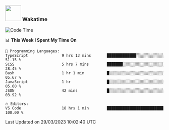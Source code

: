 ### <img src="https://media.giphy.com/media/VgCDAzcKvsR6OM0uWg/giphy.gif" width="50"> Wakatime

  <!--START_SECTION:waka-->
![Code Time](http://img.shields.io/badge/Code%20Time-1%2C344%20hrs%2010%20mins-blue)

📊 **This Week I Spent My Time On** 

```text
💬 Programming Languages: 
TypeScript               9 hrs 13 mins       █████████████░░░░░░░░░░░░   51.15 % 
SCSS                     5 hrs 7 mins        ███████░░░░░░░░░░░░░░░░░░   28.45 % 
Bash                     1 hr 1 min          █░░░░░░░░░░░░░░░░░░░░░░░░   05.67 % 
JavaScript               1 hr                █░░░░░░░░░░░░░░░░░░░░░░░░   05.60 % 
JSON                     42 mins             █░░░░░░░░░░░░░░░░░░░░░░░░   03.92 % 

🔥 Editors: 
VS Code                  18 hrs 1 min        █████████████████████████   100.00 % 
```


 Last Updated on 29/03/2023 10:02:40 UTC
<!--END_SECTION:waka-->
